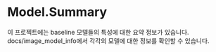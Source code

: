 # Model.Summary
이 프로젝트에는 baseline 모델들의 특성에 대한 요약 정보가 있습니다. docs/image_model_info에서 각각의 모델에 대한 정보를 확인할 수 있습니다.   
